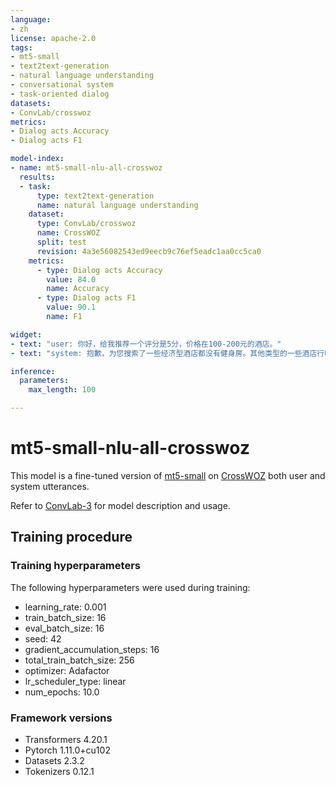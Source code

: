 ```yaml
---
language:
- zh
license: apache-2.0
tags:
- mt5-small
- text2text-generation
- natural language understanding
- conversational system
- task-oriented dialog
datasets:
- ConvLab/crosswoz
metrics:
- Dialog acts Accuracy
- Dialog acts F1

model-index:
- name: mt5-small-nlu-all-crosswoz
  results:
  - task:
      type: text2text-generation
      name: natural language understanding
    dataset:
      type: ConvLab/crosswoz
      name: CrossWOZ
      split: test
      revision: 4a3e56082543ed9eecb9c76ef5eadc1aa0cc5ca0
    metrics:
      - type: Dialog acts Accuracy
        value: 84.0
        name: Accuracy
      - type: Dialog acts F1
        value: 90.1
        name: F1

widget:
- text: "user: 你好，给我推荐一个评分是5分，价格在100-200元的酒店。"
- text: "system: 抱歉，为您搜索了一些经济型酒店都没有健身房。其他类型的一些酒店行吗？比如北京贵都大酒店、北京京仪大酒店这些也是很好的，就是价格高了一些。"

inference:
  parameters:
    max_length: 100

---
```


# mt5-small-nlu-all-crosswoz

This model is a fine-tuned version of [mt5-small](https://huggingface.co/mt5-small) on [CrossWOZ](https://huggingface.co/datasets/ConvLab/crosswoz) both user and system utterances.

Refer to [ConvLab-3](https://github.com/ConvLab/ConvLab-3) for model description and usage.

## Training procedure

### Training hyperparameters

The following hyperparameters were used during training:
- learning_rate: 0.001
- train_batch_size: 16
- eval_batch_size: 16
- seed: 42
- gradient_accumulation_steps: 16
- total_train_batch_size: 256
- optimizer: Adafactor
- lr_scheduler_type: linear
- num_epochs: 10.0

### Framework versions

- Transformers 4.20.1
- Pytorch 1.11.0+cu102
- Datasets 2.3.2
- Tokenizers 0.12.1